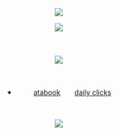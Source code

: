 

<p align="center">
  <img src="https://github.com/user-attachments/assets/e0d89e40-4ad4-4aed-94cc-4ddefdc5d117" />
</p>  

<p align="center">
  <img src="https://github.com/user-attachments/assets/25773182-ab87-4961-9ad7-cbbe2177f5ca" />
</p>

　<p align="center">![](https://komarev.com/ghpvc/?username=2ft-high&label=(♡⁠)&color=f2b1cb)
 
 　<p align="center">✦      [atabook](https://fallenlove.atabook.org)    [daily clicks](https://arab.org/click-to-help/palestine)</p>

  <p align="center">       
 


<p align="center">
  <img src="https://github.com/user-attachments/assets/7cc26ca7-0e6b-491c-891b-9fa7b7bf1a12" />


                                                              

  
    



